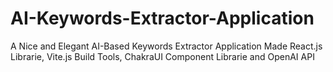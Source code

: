 # AI-Keywords-Extractor-Application
A Nice and Elegant AI-Based Keywords Extractor Application Made React.js Librarie, Vite.js Build Tools, ChakraUI Component Librarie and OpenAI API

